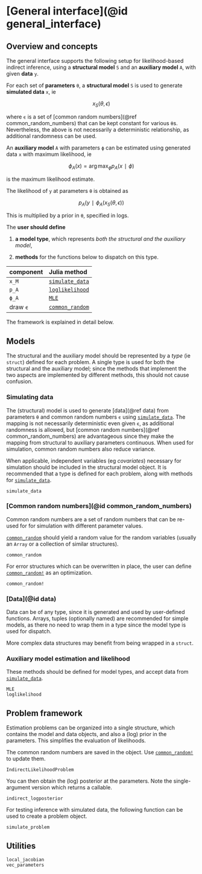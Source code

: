 # [General interface](@id general_interface)

## Overview and concepts

The general interface supports the following setup for likelihood-based indirect inference, using a **structural model** ``S`` and an **auxiliary model** ``A``, with given **data** ``y``.

For each set of **parameters** ``θ``, a **structural model** ``S`` is used to generate **simulated data** ``x``, ie
```math
x_S(θ, ϵ)
```
where ``ϵ`` is a set of [common random numbers](@ref common_random_numbers) that can be kept constant for various ``θ``s. Nevertheless, the above is not necessarily a deterministic relationship, as additional randomness can be used.

An **auxiliary model** ``A`` with parameters ``ϕ`` can be estimated using generated data ``x`` with maximum likelihood, ie
```math
ϕ_A(x) = \arg\max_ϕ p_A(x ∣ ϕ)
```
is the maximum likelihood estimate.

The likelihood of ``y`` at parameters ``θ`` is obtained as
```math
p_A(y ∣ ϕ_A(x_S(θ, ϵ))
```

This is multiplied by a prior in ``θ``, specified in logs.

The **user should define**

1. **a model type**, which represents *both the structural and the auxiliary model*,

2. **methods** for the functions below to dispatch on this type.

| component                   | Julia method            |
|:----------------------------|:------------------------|
| ``x_M``                     | [`simulate_data`](@ref) |
| ``p_A``                     | [`loglikelihood`](@ref) |
| ``ϕ_A``                     | [`MLE`](@ref)           |
| draw ``ϵ``                  | [`common_random`](@ref)  |

The framework is explained in detail below.

## Models

The structural and the auxiliary model should be represented by a *type* (ie `struct`) defined for each problem. A single type is used for both the structural and the auxiliary model; since the methods that implement the two aspects are implemented by different methods, this should not cause confusion.

### Simulating data

The (structural) model is used to generate [data](@ref data) from parameters ``θ`` and common random numbers ``ϵ`` using [`simulate_data`](@ref). The mapping is not necessarily deterministic even given ``ϵ``, as additional randomness is allowed, but [common random numbers](@ref common_random_numbers) are advantageous since they make the mapping from structural to auxiliary parameters continuous. When used for simulation, common random numbers also reduce variance.

When applicable, independent variables (eg *covariates*) necessary for simulation should be included in the structural model object. It is recommended that a type is defined for each problem, along with methods for [`simulate_data`](@ref).

```@docs
simulate_data
```

### [Common random numbers](@id common_random_numbers)

Common random numbers are a set of random numbers that can be re-used for for
simulation with different parameter values.

[`common_random`](@ref) should yield a random value for the random variables (usually an `Array` or a collection of similar structures).

```@docs
common_random
```

For error structures which can be overwritten in place, the user can define [`common_random!`](@ref) as an optimization.

```@docs
common_random!
```

### [Data](@id data)

Data can be of any type, since it is generated and used by user-defined functions. Arrays, tuples (optionally named) are recommended for simple models, as there no need to wrap them in a type since the model type is used for dispatch.

More complex data structures may benefit from being wrapped in a `struct`.

### Auxiliary model estimation and likelihood

These methods should be defined for model types, and accept data from [`simulate_data`](@ref).

```@docs
MLE
loglikelihood
```

## Problem framework

Estimation problems can be organized into a single structure, which contains the model and data objects, and also a (log) prior in the parameters. This simplifies the evaluation of likelihoods.

The common random numbers are saved in the object. Use [`common_random!`](@ref) to update them.

```@docs
IndirectLikelihoodProblem
```

You can then obtain the (log) posterior at the parameters. Note the single-argument version which returns a callable.

```@docs
indirect_logposterior
```

For testing inference with simulated data, the following function can be used to create a problem object.

```@docs
simulate_problem
```

## Utilities

```@docs
local_jacobian
vec_parameters
```

